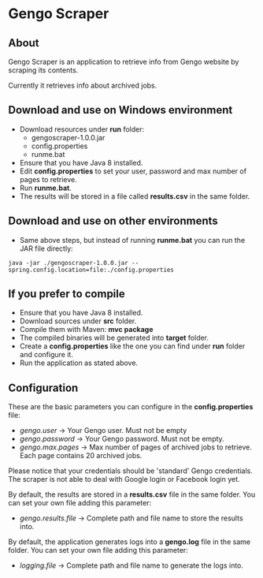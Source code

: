 # Gengo Scraper
## About
Gengo Scraper is an application to retrieve info from Gengo website by scraping its contents.

Currently it retrieves info about archived jobs.

## Download and use on Windows environment
- Download resources under **run** folder:
  - gengoscraper-1.0.0.jar
  - config.properties
  - runme.bat
- Ensure that you have Java 8 installed.
- Edit **config.properties** to set your user, password and max number of pages to retrieve.
- Run **runme.bat**.
- The results will be stored in a file called **results.csv** in the same folder.

## Download and use on other environments
- Same above steps, but instead of running **runme.bat** you can run the JAR file directly:

```
java -jar ./gengoscraper-1.0.0.jar --spring.config.location=file:./config.properties
```

## If you prefer to compile
- Ensure that you have Java 8 installed.
- Download sources under **src** folder.
- Compile them with Maven: **mvc package**
- The compiled binaries will be generated into **target** folder.
- Create a **config.properties** like the one you can find under **run** folder and configure it.
- Run the application as stated above.

## Configuration
These are the basic parameters you can configure in the **config.properties** file:
- *gengo.user* -> Your Gengo user. Must not be empty
- *gengo.password* -> Your Gengo password. Must not be empty.
- *gengo.max.pages* -> Max number of pages of archived jobs to retrieve. Each page contains 20 archived jobs.

Please notice that your credentials should be 'standard' Gengo credentials. The scraper is not able to deal with Google login or Facebook login yet.

By default, the results are stored in a **results.csv** file in the same folder. You can set your own file adding this parameter:
- *gengo.results.file* -> Complete path and file name to store the results into.

By default, the application generates logs into a **gengo.log** file in the same folder. You can set your own file adding this parameter:
- *logging.file* -> Complete path and file name to generate the logs into.